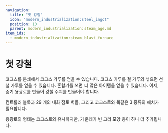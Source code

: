 ```yaml
---
navigation:
  title: "첫 강철"
  icon: "modern_industrialization:steel_ingot"
  position: 10
  parent: modern_industrialization:steam_age.md
item_ids:
  - modern_industrialization:steam_blast_furnace
---
```


# 첫 강철

코크스를 분쇄해서 코크스 가루를 얻을 수 있습니다. 코크스 가루를 철 가루와 섞으면 선철 가루를 얻을 수 있습니다. 혼합기를 쓰면 더 많은 아이템을 얻을 수 있습니다. 이제, 증기 용광로를 만들어 강철 주괴를 만들어야 합니다.

컨트롤러 블록과 29 개의 내화 점토 벽돌, 그리고 코크스로와 똑같은 3 종류의 해치가 필요합니다.

용광로의 형태는 코크스로와 유사하지만, 가운데가 빈 고리 모양 층이 하나 더 추가됩니다.

<Recipe id="modern_industrialization:steam_age/fireclay/steam_blast_furnace" />

